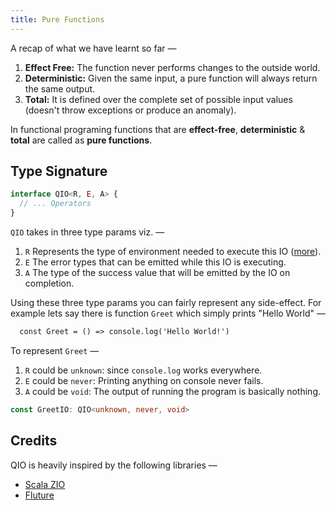 ```yaml
---
title: Pure Functions
---
```


A recap of what we have learnt so far —

1. **Effect Free:** The function never performs changes to the outside world.
2. **Deterministic:** Given the same input, a pure function will always return the same output.
3. **Total:** It is defined over the complete set of possible input values (doesn't throw exceptions or produce an anomaly).

In functional programing functions that are **effect-free**, **deterministic** & **total** are called as **pure functions**.

## Type Signature

```ts
interface QIO<R, E, A> {
  // ... Operators
}
```

`QIO` takes in three type params viz. —

1. `R` Represents the type of environment needed to execute this IO ([more](#custom-environment)).
2. `E` The error types that can be emitted while this IO is executing.
3. `A` The type of the success value that will be emitted by the IO on completion.

Using these three type params you can fairly represent any side-effect. For example lets say there is function `Greet` which simply prints "Hello World" —

```diff
  const Greet = () => console.log('Hello World!')
```

To represent `Greet` —

1. `R` could be `unknown`: since `console.log` works everywhere.
2. `E` could be `never`: Printing anything on console never fails.
3. `A` could be `void`: The output of running the program is basically nothing.

```ts
const GreetIO: QIO<unknown, never, void>
```

## Credits

QIO is heavily inspired by the following libraries —

- [Scala ZIO](https://github.com/zio/zio)
- [Fluture](https://github.com/fluture-js/Fluture)
